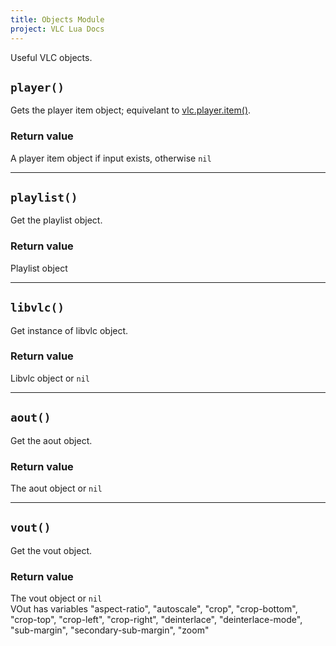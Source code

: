 ```yaml
---
title: Objects Module
project: VLC Lua Docs
---
```

Useful VLC objects.


## `player()`
Gets the player item object; equivelant to [vlc.player.item()](/vlc-lua-docs/m/player/#item).

### Return value
A player item object if input exists, otherwise `nil`

----
## `playlist()`
Get the playlist object.

### Return value
Playlist object

----
## `libvlc()`
Get instance of libvlc object.

### Return value
Libvlc object or `nil`

----
## `aout()`
Get the aout object.

### Return value
The aout object or `nil`

----
## `vout()`
Get the vout object.

### Return value
The vout object or `nil`  
VOut has variables "aspect-ratio", "autoscale", "crop", "crop-bottom", "crop-top", "crop-left", "crop-right", "deinterlace", "deinterlace-mode", "sub-margin", "secondary-sub-margin", "zoom"